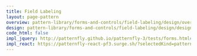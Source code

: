 ```yaml
---
title: Field Labeling
layout: page-pattern
overview: pattern-library/forms-and-controls/field-labeling/design/overview.md
design: pattern-library/forms-and-controls/field-labeling/design/design.md
code_html: false
impl_jquery: http://patternfly.github.io/patternfly-3/tests/forms.html#right-aligned
impl_react: https://patternfly-react-pf3.surge.sh/?selectedKind=patternfly-react%2FForms%20and%20Controls%2FForms&selectedStory=Horizontal%20Form
---
```

